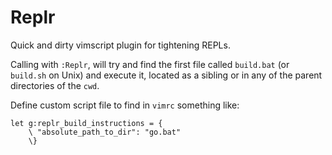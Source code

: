 # Replr

Quick and dirty vimscript plugin for tightening REPLs.

Calling with `:Replr`, will try and find the first file called `build.bat` (or `build.sh` on Unix) and execute it, located as a sibling or in any of the parent directories of the `cwd`.

Define custom script file to find in `vimrc` something like:

	let g:replr_build_instructions = {
		\ "absolute_path_to_dir": "go.bat"
		\}
